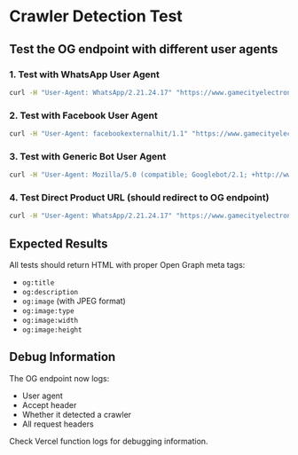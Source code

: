 # Crawler Detection Test

## Test the OG endpoint with different user agents

### 1. Test with WhatsApp User Agent

```bash
curl -H "User-Agent: WhatsApp/2.21.24.17" "https://www.gamecityelectronics.co.ke/api/og-product?slug=evga-ftw3-ultra-nvidia-rtx-3080-10gb-graphics-card-nairobi"
```

### 2. Test with Facebook User Agent

```bash
curl -H "User-Agent: facebookexternalhit/1.1" "https://www.gamecityelectronics.co.ke/api/og-product?slug=evga-ftw3-ultra-nvidia-rtx-3080-10gb-graphics-card-nairobi"
```

### 3. Test with Generic Bot User Agent

```bash
curl -H "User-Agent: Mozilla/5.0 (compatible; Googlebot/2.1; +http://www.google.com/bot.html)" "https://www.gamecityelectronics.co.ke/api/og-product?slug=evga-ftw3-ultra-nvidia-rtx-3080-10gb-graphics-card-nairobi"
```

### 4. Test Direct Product URL (should redirect to OG endpoint)

```bash
curl -H "User-Agent: WhatsApp/2.21.24.17" "https://www.gamecityelectronics.co.ke/product/evga-ftw3-ultra-nvidia-rtx-3080-10gb-graphics-card-nairobi"
```

## Expected Results

All tests should return HTML with proper Open Graph meta tags:

- `og:title`
- `og:description`
- `og:image` (with JPEG format)
- `og:image:type`
- `og:image:width`
- `og:image:height`

## Debug Information

The OG endpoint now logs:

- User agent
- Accept header
- Whether it detected a crawler
- All request headers

Check Vercel function logs for debugging information.
